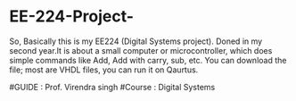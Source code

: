 # EE-224-Project-
So, Basically this is my EE224 (Digital Systems project). Doned in my second year.It is about a small computer or microcontroller, which does simple commands like Add, Add with carry, sub, etc. You can download the file; most are VHDL files, you can run it on Qaurtus.


#GUIDE : Prof. Virendra singh
#Course : Digital Systems 
